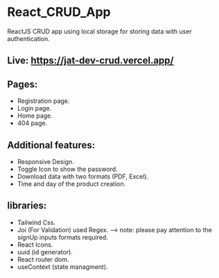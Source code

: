 # React_CRUD_App
ReactJS CRUD app using local storage for storing data with user authentication.

## Live: https://jat-dev-crud.vercel.app/

## Pages:
- Registration page.
- Login page.
- Home page.
- 404 page.

## Additional features:
- Responsive Design.
- Toggle Icon to show the password.
- Download data with two formats (PDF, Excel).
- Time and day of the product creation.
  
## libraries:
- Tailwind Css.
- Joi (For Validation) used Regex. --> note: please pay attention to the signUp inputs formats required.
- React Icons. 
- uuid (id generator). 
- React router dom. 
- useContext (state managment). 

